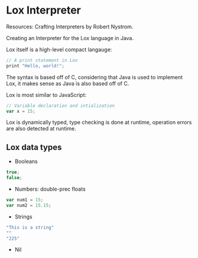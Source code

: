 
# Lox Interpreter

Resources: Crafting Interpreters by Robert Nystrom.

Creating an Interpreter for the Lox language in Java.

Lox itself is a high-level compact langauge:

```javascript
// A print statement in Lox
print "Hello, world!";
```

The syntax is based off of C, considering that Java is used to implement Lox, it makes sense as Java is also based off of C.

Lox is most similar to JavaScript:

```javascript
// Variable declaration and intialization
var x = 15;
```

Lox is dynamically typed, type checking is done at runtime, operation errors are also detected at runtime. 

## Lox data types

- Booleans
```javascript
true;
false;
```
- Numbers: double-prec floats
```javascript
var num1 = 15;
var num2 = 15.15;
```
- Strings
```javascript
"This is a string"
""
"225"
```
- Nil



